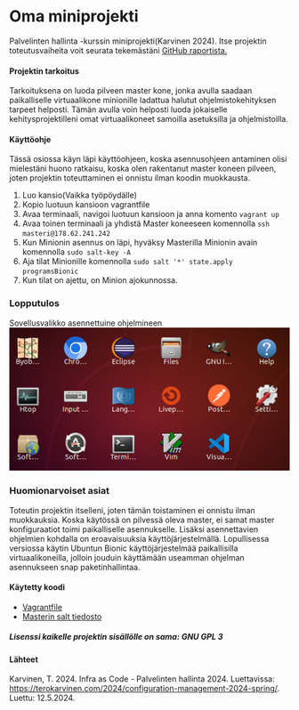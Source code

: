 # Oma miniprojekti
Palvelinten hallinta -kurssin miniprojekti(Karvinen 2024). Itse projektin toteutusvaiheita voit seurata tekemästäni [GitHub raportista.](https://github.com/NicklasHH/Palvelinten-hallinta/blob/master/h7%20Miniprojeti/h7%20miniprojekti.md)


#### Projektin tarkoitus
Tarkoituksena on luoda pilveen master kone, jonka avulla saadaan paikalliselle virtuaalikone minionille ladattua halutut ohjelmistokehityksen tarpeet helposti. Tämän avulla voin helposti luoda jokaiselle kehitysprojektilleni omat virtuaalikoneet samoilla asetuksilla ja ohjelmistoilla.

#### Käyttöohje
Tässä osiossa käyn läpi käyttöohjeen, koska asennusohjeen antaminen olisi mielestäni huono ratkaisu, koska olen rakentanut master koneen pilveen, joten projektin toteuttaminen ei onnistu ilman koodin muokkausta.
1. Luo kansio(Vaikka työpöydälle)
2. Kopio luotuun kansioon vagrantfile 
3. Avaa terminaali, navigoi luotuun kansioon ja anna komento `vagrant up`
4. Avaa toinen terminaali ja yhdistä Master koneeseen komennolla `ssh masteri@178.62.241.242`
5. Kun Minionin asennus on läpi, hyväksy Masterilla Minionin avain komennolla `sudo salt-key -A`
6. Aja tilat Minionille komennolla `sudo salt '*' state.apply programsBionic`
7. Kun tilat on ajettu, on Minion ajokunnossa.


### Lopputulos
Sovellusvalikko asennettuine ohjelmineen  
  ![5.png](5.png)

### Huomionarvoiset asiat
Toteutin projektin itselleni, joten tämän toistaminen ei onnistu ilman muokkauksia. Koska käytössä on pilvessä oleva master, ei samat master konfiguraatiot toimi paikalliselle asennukselle. Lisäksi asennettavien ohjelmien kohdalla on eroavaisuuksia käyttöjärjestelmällä. Lopullisessa versiossa käytin Ubuntun Bionic käyttöjärjestelmää paikallisilla virtuaalikoneilla, jolloin jouduin käyttämään useamman ohjelman asennukseen snap paketinhallintaa.

#### Käytetty koodi
- [Vagrantfile](vagrantfile)
- [Masterin salt tiedosto](salt)


##### Lisenssi kaikelle projektin sisällölle on sama: GNU GPL 3

#### Lähteet
Karvinen, T. 2024. Infra as Code - Palvelinten hallinta 2024. Luettavissa: https://terokarvinen.com/2024/configuration-management-2024-spring/. Luettu: 12.5.2024.